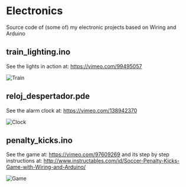 # Electronics
Source code of (some of) my electronic projects based on Wiring and Arduino

## train_lighting.ino
See the lights in action at: https://vimeo.com/99495057

![Train][1]

## reloj_despertador.pde
See the alarm clock at: https://vimeo.com/138942370

![Clock][2]

## penalty_kicks.ino
See the game at: https://vimeo.com/97609269 and its step by step instructions at: http://www.instructables.com/id/Soccer-Penalty-Kicks-Game-with-Wiring-and-Arduino/

![Game][3]

[1]: https://i.vimeocdn.com/video/480687278.jpg?mw=600&mh=300
[2]: https://i.vimeocdn.com/video/534536725_600x450.jpg
[3]: https://i.vimeocdn.com/video/478050041_590x332.jpg
